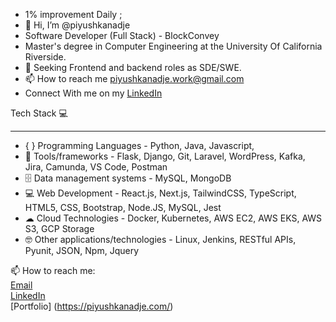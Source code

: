 - 1% improvement Daily ;
- 👋 Hi, I’m @piyushkanadje
- Software Developer (Full Stack) - BlockConvey
- Master's degree in Computer Engineering at the University Of California Riverside.
- 👀 Seeking Frontend and backend roles as SDE/SWE.
- 📫 How to reach me piyushkanadje.work@gmail.com
- Connect With me on my [LinkedIn](https://www.linkedin.com/in/piyush-kanadje/)


Tech Stack 💻<hr/>
- { } Programming Languages - Python, Java, Javascript,
- 🧰 Tools/frameworks -  Flask, Django, Git, Laravel, WordPress, Kafka, Jira, Camunda, VS Code, Postman
- 🗄 Data management systems - MySQL, MongoDB
- 💻 Web Development -  React.js, Next.js, TailwindCSS, TypeScript, HTML5, CSS, Bootstrap, Node.JS, MySQL, Jest
- ☁ Cloud Technologies -  Docker, Kubernetes, AWS EC2, AWS EKS, AWS S3, GCP Storage
- 🤓 Other applications/technologies - Linux, Jenkins, RESTful APIs, Pyunit, JSON, Npm, Jquery




📫 How to reach me: <br/>
[Email](piyushkanadje@gmail.com)  <br/>
[LinkedIn](https://www.linkedin.com/in/piyush-kanadje/) <br/> 
[Portfolio] (https://piyushkanadje.com/) <br/>








<!---
piyushkanadje/piyushkanadje is a ✨ special ✨ repository because its `README.md` (this file) appears on your GitHub profile.
You can click the Preview link to take a look at your changes.
--->
